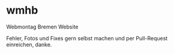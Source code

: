 wmhb
====

Webmontag Bremen Website


Fehler, Fotos und Fixes gern selbst machen und per Pull-Request einreichen, danke.
